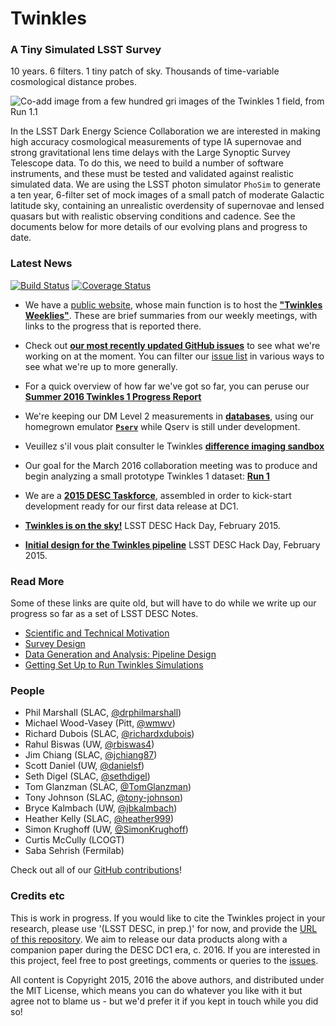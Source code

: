 # Twinkles
### A Tiny Simulated LSST Survey

10 years. 6 filters. 1 tiny patch of sky. Thousands of time-variable cosmological distance probes.

![Co-add image from a few hundred *gri* images of the Twinkles 1 field, from Run 1.1 ](https://cloud.githubusercontent.com/assets/945715/14874645/529e031a-0cb7-11e6-92a7-a000c8514d11.png)

In the LSST Dark Energy Science Collaboration we are interested in
making high accuracy cosmological measurements of type IA supernovae and
strong gravitational lens time delays with the Large Synoptic Survey
Telescope data. To do this, we need to build a number of software
instruments, and these must be tested and validated against realistic
simulated data. We are using the LSST photon simulator `PhoSim` to
generate a ten year, 6-filter set of mock images of a small patch of
moderate Galactic latitude sky, containing an unrealistic overdensity of
supernovae and lensed quasars but with realistic observing conditions
and cadence. See the documents below for more details of our evolving
plans and progress to date.

### Latest News

[![Build Status](https://travis-ci.org/DarkEnergyScienceCollaboration/Twinkles.svg?branch=master)](https://travis-ci.org/DarkEnergyScienceCollaboration/Twinkles) [![Coverage Status](https://coveralls.io/repos/github/DarkEnergyScienceCollaboration/Twinkles/badge.svg?branch=master)](https://coveralls.io/github/DarkEnergyScienceCollaboration/Twinkles?branch=master)

* We have a [public website](https://darkenergysciencecollaboration.github.io/Twinkles/), whose main function is to host the **["Twinkles Weeklies"](https://darkenergysciencecollaboration.github.io/Twinkles/weekly/index.html)**. These are brief summaries from our weekly meetings, with links to the progress that is reported there.

* Check out **[our most recently updated GitHub issues](https://github.com/DarkEnergyScienceCollaboration/Twinkles/issues?q=is%3Aissue+is%3Aopen+sort%3Aupdated-desc)** to see what we're working on at the moment. You can filter our [issue list](https://github.com/DarkEnergyScienceCollaboration/Twinkles) in various ways to see what we're up to more generally.

* For a quick overview of how far we've got so far, you can peruse our **[Summer 2016 Twinkles 1 Progress Report](https://github.com/DarkEnergyScienceCollaboration/Twinkles/blob/master/doc/Summary_2016Q2.md)**

* We're keeping our DM Level 2 measurements in **[databases](https://github.com/DarkEnergyScienceCollaboration/Twinkles/blob/master/doc/Database.md)**, using our homegrown emulator **[`Pserv`](https://github.com/DarkEnergyScienceCollaboration/Pserv)** while Qserv is still under development.

* Veuillez s'il vous plait consulter le Twinkles **[difference imaging sandbox](https://github.com/DarkEnergyScienceCollaboration/Twinkles/wiki/A-sandbox-for-difference-imaging)**

* Our goal for the March 2016 collaboration meeting was to produce and begin analyzing a small prototype Twinkles 1 dataset: **[Run 1](https://github.com/DarkEnergyScienceCollaboration/Twinkles/blob/master/doc/Run1.md)**

* We are a **[2015 DESC Taskforce](https://github.com/DarkEnergyScienceCollaboration/Twinkles/blob/master/doc/Taskforce2015_Twinkles.md)**, assembled in order to kick-start development ready for our first data release at DC1.

* **[Twinkles is on the sky!](http://github.com/DarkEnergyScienceCollaboration/Twinkles/blob/master/examples/notebooks/First%20Light.ipynb)**  LSST DESC Hack Day, February 2015.

* **[Initial design for the Twinkles pipeline](https://confluence.slac.stanford.edu/display/LSSTDESC/Twinkles+flow+chart)** LSST DESC Hack Day, February 2015.


### Read More

Some of these links are quite old, but will have to do while we write
up our progress so far as a set of LSST DESC Notes.
* [Scientific and Technical Motivation](https://github.com/DarkEnergyScienceCollaboration/Twinkles/blob/master/doc/Motivation.md)
* [Survey Design](https://github.com/DarkEnergyScienceCollaboration/Twinkles/blob/master/doc/Design.md)
* [Data Generation and Analysis: Pipeline Design](https://github.com/DarkEnergyScienceCollaboration/Twinkles/blob/master/doc/Organisation.md)
* [Getting Set Up to Run Twinkles Simulations](https://github.com/DarkEnergyScienceCollaboration/Twinkles/blob/master/doc/Setup.md)


### People

* Phil Marshall (SLAC,
[@drphilmarshall](https://github.com/DarkEnergyScienceCollaboration/Twinkles/issues?q=assignee%3Adrphilmarshall))
* Michael Wood-Vasey (Pitt,
[@wmwv](https://github.com/DarkEnergyScienceCollaboration/Twinkles/issues?q=assignee%3Awmwv))
* Richard Dubois (SLAC,
[@richardxdubois](https://github.com/DarkEnergyScienceCollaboration/Twinkles/issues?q=assignee%3Arichardxdubois))
* Rahul Biswas (UW,
[@rbiswas4](https://github.com/DarkEnergyScienceCollaboration/Twinkles/issues?q=assignee%3Arbiswas4))
* Jim Chiang (SLAC,
[@jchiang87](https://github.com/DarkEnergyScienceCollaboration/Twinkles/issues?q=assignee%3Ajchiang87))
* Scott Daniel (UW,
[@danielsf](https://github.com/DarkEnergyScienceCollaboration/Twinkles/issues?q=assignee%3Adanielsf))
* Seth Digel (SLAC,
[@sethdigel](https://github.com/DarkEnergyScienceCollaboration/Twinkles/issues?q=assignee%3Asethdigel))
* Tom Glanzman (SLAC,
[@TomGlanzman](https://github.com/DarkEnergyScienceCollaboration/Twinkles/issues?q=assignee%3ATomGlanzman))
* Tony Johnson (SLAC,
[@tony-johnson](https://github.com/DarkEnergyScienceCollaboration/Twinkles/issues?q=assignee%3Atony-johnson))
* Bryce Kalmbach (UW,
[@jbkalmbach](https://github.com/DarkEnergyScienceCollaboration/Twinkles/issues?q=assignee%3Ajbkalmbach))
* Heather Kelly (SLAC, [@heather999](https://github.com/DarkEnergyScienceCollaboration/Twinkles/issues?q=assignee%3Aheather999))
* Simon Krughoff (UW,
[@SimonKrughoff](https://github.com/DarkEnergyScienceCollaboration/Twinkles/issues?q=assignee%3ASimonKrughoff))
* Curtis McCully (LCOGT)
* Saba Sehrish (Fermilab)


Check out all of our [GitHub contributions](https://github.com/DarkEnergyScienceCollaboration/Twinkles/graphs/contributors)!

### Credits etc

This is work in progress. If you would like to cite the Twinkles project in your research, please use '(LSST DESC, in prep.)' for now, and provide the [URL of this repository](https://github.com/DarkEnergyScienceCollaboration/Twinkles). We aim to release our data products along with a companion paper during the DESC DC1 era, c. 2016. If you are interested in this project, feel free to post greetings, comments or queries to the [issues](https://github.com/DarkEnergyScienceCollaboration/Twinkles/issues).  

All content is Copyright 2015, 2016 the above authors, and distributed under the MIT License, which means you can do whatever you like with it but agree not to blame us - but we'd prefer it if you kept in touch while you did so!
